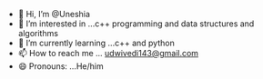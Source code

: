 - 👋 Hi, I’m @Uneshia
- 👀 I’m interested in ...c++ programming and data structures and algorithms
- 🌱 I’m currently learning ...c++ and python
- 📫 How to reach me ... udwivedi143@gmail.com
- 😄 Pronouns: ...He/him

<!---
Uneshia/Uneshia is a ✨ special ✨ repository because its `README.md` (this file) appears on your GitHub profile.
You can click the Preview link to take a look at your changes.
--->
